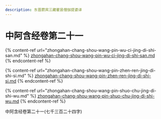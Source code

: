 ```yaml
---
description: 东晋罽宾三藏瞿昙僧伽提婆译
---
```


# 中阿含经卷第二十一

{% content-ref url="zhongahan-chang-shou-wang-pin-wu-ci-jing-di-shi-san.md" %}
[zhongahan-chang-shou-wang-pin-wu-ci-jing-di-shi-san.md](zhongahan-chang-shou-wang-pin-wu-ci-jing-di-shi-san.md)
{% endcontent-ref %}

{% content-ref url="zhongahan-chang-shou-wang-pin-zhen-ren-jing-di-shi-si.md" %}
[zhongahan-chang-shou-wang-pin-zhen-ren-jing-di-shi-si.md](zhongahan-chang-shou-wang-pin-zhen-ren-jing-di-shi-si.md)
{% endcontent-ref %}

{% content-ref url="zhongahan-chang-shou-wang-pin-shuo-chu-jing-di-shi-wu.md" %}
[zhongahan-chang-shou-wang-pin-shuo-chu-jing-di-shi-wu.md](zhongahan-chang-shou-wang-pin-shuo-chu-jing-di-shi-wu.md)
{% endcontent-ref %}





中阿含经卷第二十一(七千三百二十四字)
